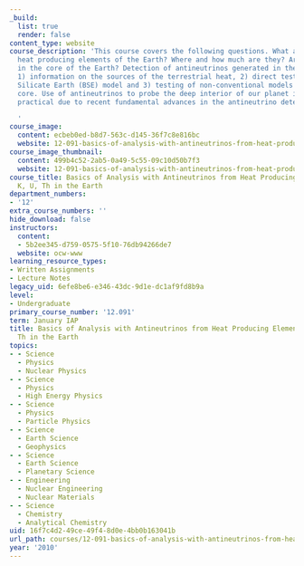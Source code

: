 ```yaml
---
_build:
  list: true
  render: false
content_type: website
course_description: 'This course covers the following questions. What are the predominant
  heat producing elements of the Earth? Where and how much are they? Are they present
  in the core of the Earth? Detection of antineutrinos generated in the Earth provides:
  1) information on the sources of the terrestrial heat, 2) direct test of the Bulk
  Silicate Earth (BSE) model and 3) testing of non-conventional models of Earth''s
  core. Use of antineutrinos to probe the deep interior of our planet is becoming
  practical due to recent fundamental advances in the antineutrino detectors.

  '
course_image:
  content: ecbeb0ed-b8d7-563c-d145-36f7c8e816bc
  website: 12-091-basics-of-analysis-with-antineutrinos-from-heat-producing-elements-k-u-th-in-the-earth-january-iap-2010
course_image_thumbnail:
  content: 499b4c52-2ab5-0a49-5c55-09c10d50b7f3
  website: 12-091-basics-of-analysis-with-antineutrinos-from-heat-producing-elements-k-u-th-in-the-earth-january-iap-2010
course_title: Basics of Analysis with Antineutrinos from Heat Producing Elements -
  K, U, Th in the Earth
department_numbers:
- '12'
extra_course_numbers: ''
hide_download: false
instructors:
  content:
  - 5b2ee345-d759-0575-5f10-76db94266de7
  website: ocw-www
learning_resource_types:
- Written Assignments
- Lecture Notes
legacy_uid: 6efe8be6-e346-43dc-9d1e-dc1af9fd8b9a
level:
- Undergraduate
primary_course_number: '12.091'
term: January IAP
title: Basics of Analysis with Antineutrinos from Heat Producing Elements - K, U,
  Th in the Earth
topics:
- - Science
  - Physics
  - Nuclear Physics
- - Science
  - Physics
  - High Energy Physics
- - Science
  - Physics
  - Particle Physics
- - Science
  - Earth Science
  - Geophysics
- - Science
  - Earth Science
  - Planetary Science
- - Engineering
  - Nuclear Engineering
  - Nuclear Materials
- - Science
  - Chemistry
  - Analytical Chemistry
uid: 16f7c4d2-49ce-49f4-8d0e-4bb0b163041b
url_path: courses/12-091-basics-of-analysis-with-antineutrinos-from-heat-producing-elements-k-u-th-in-the-earth-january-iap-2010
year: '2010'
---
```

